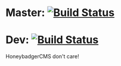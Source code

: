 # Master: [![Build Status](https://travis-ci.org/NFG-Squad/HoneybadgerCMS.svg?branch=master)](https://travis-ci.org/NFG-Squad/HoneybadgerCMS)
# Dev: [![Build Status](https://travis-ci.org/NFG-Squad/HoneybadgerCMS.svg?branch=dev)](https://travis-ci.org/NFG-Squad/HoneybadgerCMS)

HoneybadgerCMS don't care!
